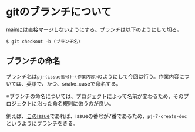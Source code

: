 # gitのブランチについて

mainには直接マージしないようにする。ブランチは以下のようにして切る。

```
$ git checkout -b (ブランチ名)
```

## ブランチの命名
ブランチ名は`pj-(issue番号)-(作業内容)`のようにして今回は行う。作業内容については、英語で、かつ、snake_caseで命名する。

※ブランチの命名については、プロジェクトによって名前が変わるため、そのプロジェクトに沿った命名規則に倣うのが良い。

例えば、[このissue](https://github.com/TEAra-official/teara-website/issues/7)であれば、issueの番号が7番であるため、`pj-7-create-doc`というようにブランチをきる。


